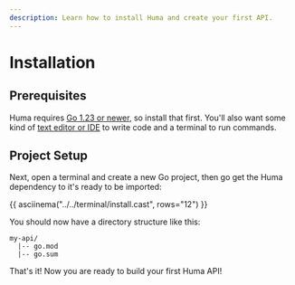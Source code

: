 ```yaml
---
description: Learn how to install Huma and create your first API.
---
```


# Installation

## Prerequisites

Huma requires [Go 1.23 or newer](https://go.dev/dl/), so install that first. You'll also want some kind of [text editor or IDE](https://code.visualstudio.com/) to write code and a terminal to run commands.

## Project Setup

Next, open a terminal and create a new Go project, then go get the Huma dependency to it's ready to be imported:

{{ asciinema("../../terminal/install.cast", rows="12") }}

You should now have a directory structure like this:

```title="Directory Structure"
my-api/
  |-- go.mod
  |-- go.sum
```

That's it! Now you are ready to build your first Huma API!
